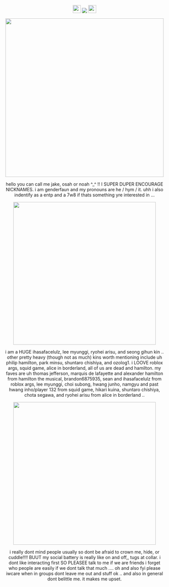 <p align= "center"> <img src= "https://files.catbox.moe/gxv37e.gif" width= 25> <img src="https://komarev.com/ghpvc/?username=FILTH-CO&color=grey&label=""> <img src= "https://files.catbox.moe/kyadp4.gif" width= 25> </p>

<p align= "center"> <img src="https://files.catbox.moe/7ickhm.gif" width= 500>

<p align= "center"> hello you can call me jake, osah or noah ^_^ !! I SUPER DUPER ENCOURAGE NICKNAMES. i am genderfaun and my pronouns are he / hym / it. uhh i also indentify as a entp and a 7w8 if thats something yre interested in ...

<p align= "center"> <img src="https://files.catbox.moe/2h6id5.gif" width= 450>
  
<p align= "center"> i am a HUGE ihasafacelulz, lee myunggi, ryohei arisu, and seong gihun kin .. other pretty heavy (though not as much) kins worth mentioning include uh philip hamilton, park minsu, shuntaro chishiya, and ozolog1. i LOOVE roblox args, squid game, alice in borderland, all of us are dead and hamilton. my faves are uh thomas jefferson, marquis de lafayette and alexander hamilton from hamilton the musical, brandon6875935, sean and ihasafacelulz from roblox args, lee myunggi, choi subong, hwang junho, namgyu and past hwang inho/player 132 from squid game, hikari kuina, shuntaro chishiya, chota segawa, and ryohei arisu from alice in borderland  .. </p>

<p align= "center"> <img src="https://files.catbox.moe/9onlf8.gif" width= 450>

<p align= "center"> i really dont mind people usually so dont be afraid to crown me, hide, or cuddle!!!! BUUT my social battery is really like on and off,, tugs at collar. i dont like interacting first SO PLEASEE talk to me if we are friends i forget who people are easily if we dont talk that much .... oh and also fyi please iwcare when in groups dont leave me out and stuff ok .. and also in general dont belittle me. it makes me upset. </p>
